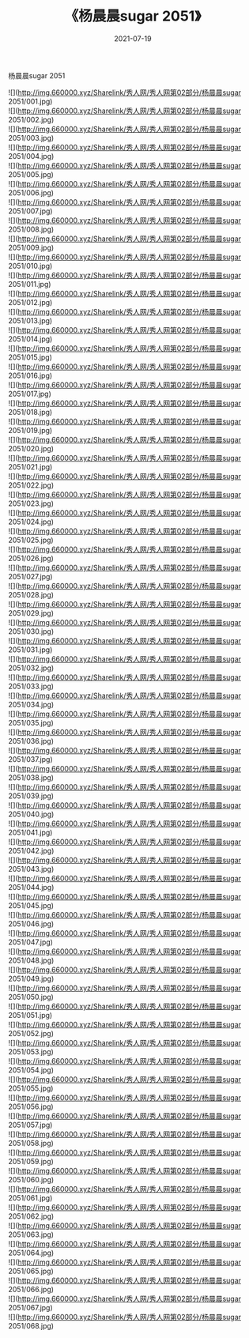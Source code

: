 ﻿---
layout: post
title:  《杨晨晨sugar 2051》
date:   2021-07-19
img: http://img.660000.xyz/Sharelink/秀人网/秀人网第02部分/杨晨晨sugar 2051/000.jpg
categories: [美女, 清纯, 唯美]
---

杨晨晨sugar 2051

  ![](http://img.660000.xyz/Sharelink/秀人网/秀人网第02部分/杨晨晨sugar 2051/001.jpg) <br> ![](http://img.660000.xyz/Sharelink/秀人网/秀人网第02部分/杨晨晨sugar 2051/002.jpg) <br> ![](http://img.660000.xyz/Sharelink/秀人网/秀人网第02部分/杨晨晨sugar 2051/003.jpg) <br> ![](http://img.660000.xyz/Sharelink/秀人网/秀人网第02部分/杨晨晨sugar 2051/004.jpg) <br> ![](http://img.660000.xyz/Sharelink/秀人网/秀人网第02部分/杨晨晨sugar 2051/005.jpg) <br> ![](http://img.660000.xyz/Sharelink/秀人网/秀人网第02部分/杨晨晨sugar 2051/006.jpg) <br> ![](http://img.660000.xyz/Sharelink/秀人网/秀人网第02部分/杨晨晨sugar 2051/007.jpg) <br> ![](http://img.660000.xyz/Sharelink/秀人网/秀人网第02部分/杨晨晨sugar 2051/008.jpg) <br> ![](http://img.660000.xyz/Sharelink/秀人网/秀人网第02部分/杨晨晨sugar 2051/009.jpg) <br> ![](http://img.660000.xyz/Sharelink/秀人网/秀人网第02部分/杨晨晨sugar 2051/010.jpg) <br> ![](http://img.660000.xyz/Sharelink/秀人网/秀人网第02部分/杨晨晨sugar 2051/011.jpg) <br> ![](http://img.660000.xyz/Sharelink/秀人网/秀人网第02部分/杨晨晨sugar 2051/012.jpg) <br> ![](http://img.660000.xyz/Sharelink/秀人网/秀人网第02部分/杨晨晨sugar 2051/013.jpg) <br> ![](http://img.660000.xyz/Sharelink/秀人网/秀人网第02部分/杨晨晨sugar 2051/014.jpg) <br> ![](http://img.660000.xyz/Sharelink/秀人网/秀人网第02部分/杨晨晨sugar 2051/015.jpg) <br> ![](http://img.660000.xyz/Sharelink/秀人网/秀人网第02部分/杨晨晨sugar 2051/016.jpg) <br> ![](http://img.660000.xyz/Sharelink/秀人网/秀人网第02部分/杨晨晨sugar 2051/017.jpg) <br> ![](http://img.660000.xyz/Sharelink/秀人网/秀人网第02部分/杨晨晨sugar 2051/018.jpg) <br> ![](http://img.660000.xyz/Sharelink/秀人网/秀人网第02部分/杨晨晨sugar 2051/019.jpg) <br> ![](http://img.660000.xyz/Sharelink/秀人网/秀人网第02部分/杨晨晨sugar 2051/020.jpg) <br> ![](http://img.660000.xyz/Sharelink/秀人网/秀人网第02部分/杨晨晨sugar 2051/021.jpg) <br> ![](http://img.660000.xyz/Sharelink/秀人网/秀人网第02部分/杨晨晨sugar 2051/022.jpg) <br> ![](http://img.660000.xyz/Sharelink/秀人网/秀人网第02部分/杨晨晨sugar 2051/023.jpg) <br> ![](http://img.660000.xyz/Sharelink/秀人网/秀人网第02部分/杨晨晨sugar 2051/024.jpg) <br> ![](http://img.660000.xyz/Sharelink/秀人网/秀人网第02部分/杨晨晨sugar 2051/025.jpg) <br> ![](http://img.660000.xyz/Sharelink/秀人网/秀人网第02部分/杨晨晨sugar 2051/026.jpg) <br> ![](http://img.660000.xyz/Sharelink/秀人网/秀人网第02部分/杨晨晨sugar 2051/027.jpg) <br> ![](http://img.660000.xyz/Sharelink/秀人网/秀人网第02部分/杨晨晨sugar 2051/028.jpg) <br> ![](http://img.660000.xyz/Sharelink/秀人网/秀人网第02部分/杨晨晨sugar 2051/029.jpg) <br> ![](http://img.660000.xyz/Sharelink/秀人网/秀人网第02部分/杨晨晨sugar 2051/030.jpg) <br> ![](http://img.660000.xyz/Sharelink/秀人网/秀人网第02部分/杨晨晨sugar 2051/031.jpg) <br> ![](http://img.660000.xyz/Sharelink/秀人网/秀人网第02部分/杨晨晨sugar 2051/032.jpg) <br> ![](http://img.660000.xyz/Sharelink/秀人网/秀人网第02部分/杨晨晨sugar 2051/033.jpg) <br> ![](http://img.660000.xyz/Sharelink/秀人网/秀人网第02部分/杨晨晨sugar 2051/034.jpg) <br> ![](http://img.660000.xyz/Sharelink/秀人网/秀人网第02部分/杨晨晨sugar 2051/035.jpg) <br> ![](http://img.660000.xyz/Sharelink/秀人网/秀人网第02部分/杨晨晨sugar 2051/036.jpg) <br> ![](http://img.660000.xyz/Sharelink/秀人网/秀人网第02部分/杨晨晨sugar 2051/037.jpg) <br> ![](http://img.660000.xyz/Sharelink/秀人网/秀人网第02部分/杨晨晨sugar 2051/038.jpg) <br> ![](http://img.660000.xyz/Sharelink/秀人网/秀人网第02部分/杨晨晨sugar 2051/039.jpg) <br> ![](http://img.660000.xyz/Sharelink/秀人网/秀人网第02部分/杨晨晨sugar 2051/040.jpg) <br> ![](http://img.660000.xyz/Sharelink/秀人网/秀人网第02部分/杨晨晨sugar 2051/041.jpg) <br> ![](http://img.660000.xyz/Sharelink/秀人网/秀人网第02部分/杨晨晨sugar 2051/042.jpg) <br> ![](http://img.660000.xyz/Sharelink/秀人网/秀人网第02部分/杨晨晨sugar 2051/043.jpg) <br> ![](http://img.660000.xyz/Sharelink/秀人网/秀人网第02部分/杨晨晨sugar 2051/044.jpg) <br> ![](http://img.660000.xyz/Sharelink/秀人网/秀人网第02部分/杨晨晨sugar 2051/045.jpg) <br> ![](http://img.660000.xyz/Sharelink/秀人网/秀人网第02部分/杨晨晨sugar 2051/046.jpg) <br> ![](http://img.660000.xyz/Sharelink/秀人网/秀人网第02部分/杨晨晨sugar 2051/047.jpg) <br> ![](http://img.660000.xyz/Sharelink/秀人网/秀人网第02部分/杨晨晨sugar 2051/048.jpg) <br> ![](http://img.660000.xyz/Sharelink/秀人网/秀人网第02部分/杨晨晨sugar 2051/049.jpg) <br> ![](http://img.660000.xyz/Sharelink/秀人网/秀人网第02部分/杨晨晨sugar 2051/050.jpg) <br> ![](http://img.660000.xyz/Sharelink/秀人网/秀人网第02部分/杨晨晨sugar 2051/051.jpg) <br> ![](http://img.660000.xyz/Sharelink/秀人网/秀人网第02部分/杨晨晨sugar 2051/052.jpg) <br> ![](http://img.660000.xyz/Sharelink/秀人网/秀人网第02部分/杨晨晨sugar 2051/053.jpg) <br> ![](http://img.660000.xyz/Sharelink/秀人网/秀人网第02部分/杨晨晨sugar 2051/054.jpg) <br> ![](http://img.660000.xyz/Sharelink/秀人网/秀人网第02部分/杨晨晨sugar 2051/055.jpg) <br> ![](http://img.660000.xyz/Sharelink/秀人网/秀人网第02部分/杨晨晨sugar 2051/056.jpg) <br> ![](http://img.660000.xyz/Sharelink/秀人网/秀人网第02部分/杨晨晨sugar 2051/057.jpg) <br> ![](http://img.660000.xyz/Sharelink/秀人网/秀人网第02部分/杨晨晨sugar 2051/058.jpg) <br> ![](http://img.660000.xyz/Sharelink/秀人网/秀人网第02部分/杨晨晨sugar 2051/059.jpg) <br> ![](http://img.660000.xyz/Sharelink/秀人网/秀人网第02部分/杨晨晨sugar 2051/060.jpg) <br> ![](http://img.660000.xyz/Sharelink/秀人网/秀人网第02部分/杨晨晨sugar 2051/061.jpg) <br> ![](http://img.660000.xyz/Sharelink/秀人网/秀人网第02部分/杨晨晨sugar 2051/062.jpg) <br> ![](http://img.660000.xyz/Sharelink/秀人网/秀人网第02部分/杨晨晨sugar 2051/063.jpg) <br> ![](http://img.660000.xyz/Sharelink/秀人网/秀人网第02部分/杨晨晨sugar 2051/064.jpg) <br> ![](http://img.660000.xyz/Sharelink/秀人网/秀人网第02部分/杨晨晨sugar 2051/065.jpg) <br> ![](http://img.660000.xyz/Sharelink/秀人网/秀人网第02部分/杨晨晨sugar 2051/066.jpg) <br> ![](http://img.660000.xyz/Sharelink/秀人网/秀人网第02部分/杨晨晨sugar 2051/067.jpg) <br> ![](http://img.660000.xyz/Sharelink/秀人网/秀人网第02部分/杨晨晨sugar 2051/068.jpg) <br>